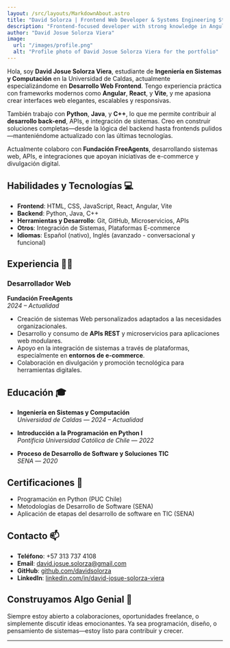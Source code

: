 ```yaml
---
layout: /src/layouts/MarkdownAbout.astro
title: "David Solorza | Frontend Web Developer & Systems Engineering Student | FreeAgents"
description: "Frontend-focused developer with strong knowledge in Angular, React, and modern frameworks. Systems engineering student passionate about full web solutions and API integration."
author: "David Josue Solorza Viera"
image:
  url: "/images/profile.png"
  alt: "Profile photo of David Josue Solorza Viera for the portfolio"
---
```

Hola, soy **David Josue Solorza Viera**, estudiante de **Ingeniería en Sistemas y Computación** en la Universidad de Caldas, actualmente especializándome en **Desarrollo Web Frontend**. Tengo experiencia práctica con frameworks modernos como **Angular**, **React**, y **Vite**, y me apasiona crear interfaces web elegantes, escalables y responsivas.

También trabajo con **Python**, **Java**, y **C++**, lo que me permite contribuir al **desarrollo back-end**, APIs, e integración de sistemas. Creo en construir soluciones completas—desde la lógica del backend hasta frontends pulidos—manteniéndome actualizado con las últimas tecnologías.

Actualmente colaboro con **Fundación FreeAgents**, desarrollando sistemas web, APIs, e integraciones que apoyan iniciativas de e-commerce y divulgación digital.

## Habilidades y Tecnologías 💻

- **Frontend**: HTML, CSS, JavaScript, React, Angular, Vite
- **Backend**: Python, Java, C++
- **Herramientas y Desarrollo**: Git, GitHub, Microservicios, APIs
- **Otros**: Integración de Sistemas, Plataformas E-commerce
- **Idiomas**: Español (nativo), Inglés (avanzado - conversacional y funcional)

## Experiencia 👨‍💻

### Desarrollador Web  
**Fundación FreeAgents**  
*2024 – Actualidad*

- Creación de sistemas Web personalizados adaptados a las necesidades organizacionales.
- Desarrollo y consumo de **APIs REST** y microservicios para aplicaciones web modulares.
- Apoyo en la integración de sistemas a través de plataformas, especialmente en **entornos de e-commerce**.
- Colaboración en divulgación y promoción tecnológica para herramientas digitales.

## Educación 🎓

- **Ingeniería en Sistemas y Computación**  
  *Universidad de Caldas* — *2024 – Actualidad*

- **Introducción a la Programación en Python I**  
  *Pontificia Universidad Católica de Chile* — *2022*

- **Proceso de Desarrollo de Software y Soluciones TIC**  
  *SENA* — *2020*

## Certificaciones 📜

- Programación en Python (PUC Chile)
- Metodologías de Desarrollo de Software (SENA)
- Aplicación de etapas del desarrollo de software en TIC (SENA)
## Contacto 📫

- **Teléfono**: +57 313 737 4108  
- **Email**: david.josue.solorza@gmail.com  
- **GitHub**: [github.com/davidsolorza](https://github.com/DavidSolorza)  
- **LinkedIn**: [linkedin.com/in/david-josue-solorza-viera](https://www.linkedin.com/in/david-josue-solorza-viera)

## Construyamos Algo Genial 🚀

Siempre estoy abierto a colaboraciones, oportunidades freelance, o simplemente discutir ideas emocionantes. Ya sea programación, diseño, o pensamiento de sistemas—estoy listo para contribuir y crecer.

---
